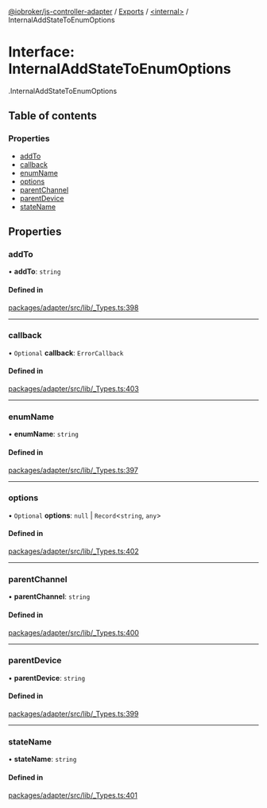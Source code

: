 [@iobroker/js-controller-adapter](../README.md) / [Exports](../modules.md) / [<internal\>](../modules/internal_.md) / InternalAddStateToEnumOptions

# Interface: InternalAddStateToEnumOptions

[<internal>](../modules/internal_.md).InternalAddStateToEnumOptions

## Table of contents

### Properties

- [addTo](internal_.InternalAddStateToEnumOptions.md#addto)
- [callback](internal_.InternalAddStateToEnumOptions.md#callback)
- [enumName](internal_.InternalAddStateToEnumOptions.md#enumname)
- [options](internal_.InternalAddStateToEnumOptions.md#options)
- [parentChannel](internal_.InternalAddStateToEnumOptions.md#parentchannel)
- [parentDevice](internal_.InternalAddStateToEnumOptions.md#parentdevice)
- [stateName](internal_.InternalAddStateToEnumOptions.md#statename)

## Properties

### addTo

• **addTo**: `string`

#### Defined in

[packages/adapter/src/lib/_Types.ts:398](https://github.com/ioBroker/ioBroker.js-controller/blob/c4a73b71/packages/adapter/src/lib/_Types.ts#L398)

___

### callback

• `Optional` **callback**: `ErrorCallback`

#### Defined in

[packages/adapter/src/lib/_Types.ts:403](https://github.com/ioBroker/ioBroker.js-controller/blob/c4a73b71/packages/adapter/src/lib/_Types.ts#L403)

___

### enumName

• **enumName**: `string`

#### Defined in

[packages/adapter/src/lib/_Types.ts:397](https://github.com/ioBroker/ioBroker.js-controller/blob/c4a73b71/packages/adapter/src/lib/_Types.ts#L397)

___

### options

• `Optional` **options**: ``null`` \| `Record`<`string`, `any`\>

#### Defined in

[packages/adapter/src/lib/_Types.ts:402](https://github.com/ioBroker/ioBroker.js-controller/blob/c4a73b71/packages/adapter/src/lib/_Types.ts#L402)

___

### parentChannel

• **parentChannel**: `string`

#### Defined in

[packages/adapter/src/lib/_Types.ts:400](https://github.com/ioBroker/ioBroker.js-controller/blob/c4a73b71/packages/adapter/src/lib/_Types.ts#L400)

___

### parentDevice

• **parentDevice**: `string`

#### Defined in

[packages/adapter/src/lib/_Types.ts:399](https://github.com/ioBroker/ioBroker.js-controller/blob/c4a73b71/packages/adapter/src/lib/_Types.ts#L399)

___

### stateName

• **stateName**: `string`

#### Defined in

[packages/adapter/src/lib/_Types.ts:401](https://github.com/ioBroker/ioBroker.js-controller/blob/c4a73b71/packages/adapter/src/lib/_Types.ts#L401)
